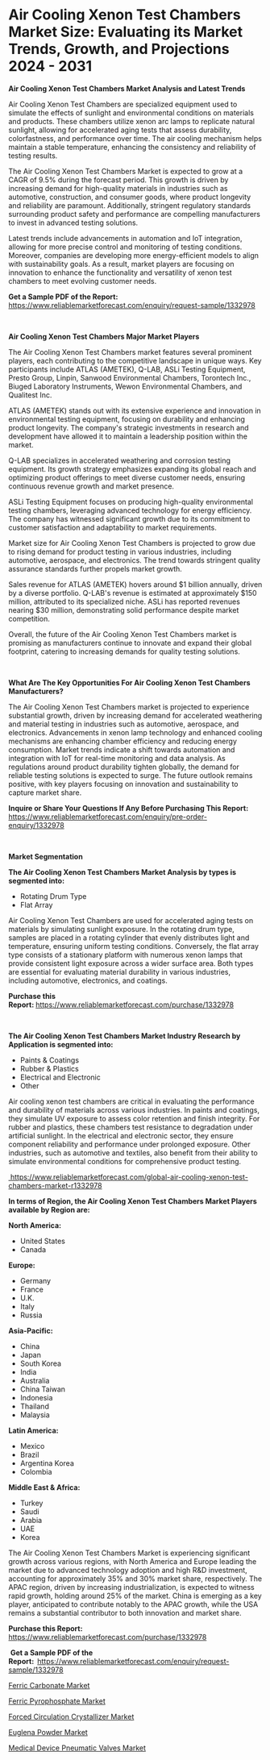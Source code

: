 <p><h1>Air Cooling Xenon Test Chambers Market Size: Evaluating its Market Trends, Growth, and Projections 2024 - 2031</h1></p><p><strong>Air Cooling Xenon Test Chambers Market Analysis and Latest Trends</strong></p>
<p><p>Air Cooling Xenon Test Chambers are specialized equipment used to simulate the effects of sunlight and environmental conditions on materials and products. These chambers utilize xenon arc lamps to replicate natural sunlight, allowing for accelerated aging tests that assess durability, colorfastness, and performance over time. The air cooling mechanism helps maintain a stable temperature, enhancing the consistency and reliability of testing results.</p><p>The Air Cooling Xenon Test Chambers Market is expected to grow at a CAGR of 9.5% during the forecast period. This growth is driven by increasing demand for high-quality materials in industries such as automotive, construction, and consumer goods, where product longevity and reliability are paramount. Additionally, stringent regulatory standards surrounding product safety and performance are compelling manufacturers to invest in advanced testing solutions. </p><p>Latest trends include advancements in automation and IoT integration, allowing for more precise control and monitoring of testing conditions. Moreover, companies are developing more energy-efficient models to align with sustainability goals. As a result, market players are focusing on innovation to enhance the functionality and versatility of xenon test chambers to meet evolving customer needs.</p></p>
<p><strong>Get a Sample PDF of the Report:&nbsp;</strong> <a href="https://www.reliablemarketforecast.com/enquiry/request-sample/1332978?utm_campaign=1834&utm_medium=2&utm_source=Github&utm_content=ia&utm_term=16122024&utm_id=air-cooling-xenon-test-chambers">https://www.reliablemarketforecast.com/enquiry/request-sample/1332978</a></p>
<p>&nbsp;</p>
<p><strong>Air Cooling Xenon Test Chambers Major Market Players</strong></p>
<p><p>The Air Cooling Xenon Test Chambers market features several prominent players, each contributing to the competitive landscape in unique ways. Key participants include ATLAS (AMETEK), Q-LAB, ASLi Testing Equipment, Presto Group, Linpin, Sanwood Environmental Chambers, Torontech Inc., Biuged Laboratory Instruments, Wewon Environmental Chambers, and Qualitest Inc.</p><p>ATLAS (AMETEK) stands out with its extensive experience and innovation in environmental testing equipment, focusing on durability and enhancing product longevity. The company's strategic investments in research and development have allowed it to maintain a leadership position within the market.</p><p>Q-LAB specializes in accelerated weathering and corrosion testing equipment. Its growth strategy emphasizes expanding its global reach and optimizing product offerings to meet diverse customer needs, ensuring continuous revenue growth and market presence.</p><p>ASLi Testing Equipment focuses on producing high-quality environmental testing chambers, leveraging advanced technology for energy efficiency. The company has witnessed significant growth due to its commitment to customer satisfaction and adaptability to market requirements.</p><p>Market size for Air Cooling Xenon Test Chambers is projected to grow due to rising demand for product testing in various industries, including automotive, aerospace, and electronics. The trend towards stringent quality assurance standards further propels market growth.</p><p>Sales revenue for ATLAS (AMETEK) hovers around $1 billion annually, driven by a diverse portfolio. Q-LAB's revenue is estimated at approximately $150 million, attributed to its specialized niche. ASLi has reported revenues nearing $30 million, demonstrating solid performance despite market competition. </p><p>Overall, the future of the Air Cooling Xenon Test Chambers market is promising as manufacturers continue to innovate and expand their global footprint, catering to increasing demands for quality testing solutions.</p></p>
<p>&nbsp;</p>
<p><strong>What Are The Key Opportunities For Air Cooling Xenon Test Chambers Manufacturers?</strong></p>
<p><p>The Air Cooling Xenon Test Chambers market is projected to experience substantial growth, driven by increasing demand for accelerated weathering and material testing in industries such as automotive, aerospace, and electronics. Advancements in xenon lamp technology and enhanced cooling mechanisms are enhancing chamber efficiency and reducing energy consumption. Market trends indicate a shift towards automation and integration with IoT for real-time monitoring and data analysis. As regulations around product durability tighten globally, the demand for reliable testing solutions is expected to surge. The future outlook remains positive, with key players focusing on innovation and sustainability to capture market share.</p></p>
<p><strong>Inquire or Share Your Questions If Any Before Purchasing This Report:</strong> <a href="https://www.reliablemarketforecast.com/enquiry/pre-order-enquiry/1332978?utm_campaign=1834&utm_medium=2&utm_source=Github&utm_content=ia&utm_term=16122024&utm_id=air-cooling-xenon-test-chambers">https://www.reliablemarketforecast.com/enquiry/pre-order-enquiry/1332978</a></p>
<p>&nbsp;</p>
<p><strong>Market Segmentation</strong></p>
<p><strong>The Air Cooling Xenon Test Chambers Market Analysis by types is segmented into:</strong></p>
<p><ul><li>Rotating Drum Type</li><li>Flat Array</li></ul></p>
<p><p>Air Cooling Xenon Test Chambers are used for accelerated aging tests on materials by simulating sunlight exposure. In the rotating drum type, samples are placed in a rotating cylinder that evenly distributes light and temperature, ensuring uniform testing conditions. Conversely, the flat array type consists of a stationary platform with numerous xenon lamps that provide consistent light exposure across a wider surface area. Both types are essential for evaluating material durability in various industries, including automotive, electronics, and coatings.</p></p>
<p><strong>Purchase this Report:&nbsp;</strong><a href="https://www.reliablemarketforecast.com/purchase/1332978?utm_campaign=1834&utm_medium=2&utm_source=Github&utm_content=ia&utm_term=16122024&utm_id=air-cooling-xenon-test-chambers">https://www.reliablemarketforecast.com/purchase/1332978</a></p>
<p>&nbsp;</p>
<p><strong>The Air Cooling Xenon Test Chambers Market Industry Research by Application is segmented into:</strong></p>
<p><ul><li>Paints & Coatings</li><li>Rubber & Plastics</li><li>Electrical and Electronic</li><li>Other</li></ul></p>
<p><p>Air cooling xenon test chambers are critical in evaluating the performance and durability of materials across various industries. In paints and coatings, they simulate UV exposure to assess color retention and finish integrity. For rubber and plastics, these chambers test resistance to degradation under artificial sunlight. In the electrical and electronic sector, they ensure component reliability and performance under prolonged exposure. Other industries, such as automotive and textiles, also benefit from their ability to simulate environmental conditions for comprehensive product testing.</p></p>
<p><a href="https://www.reliablemarketforecast.com/global-air-cooling-xenon-test-chambers-market-r1332978?utm_campaign=1834&utm_medium=2&utm_source=Github&utm_content=ia&utm_term=16122024&utm_id=air-cooling-xenon-test-chambers">&nbsp;https://www.reliablemarketforecast.com/global-air-cooling-xenon-test-chambers-market-r1332978</a></p>
<p><strong>In terms of Region, the Air Cooling Xenon Test Chambers Market Players available by Region are:</strong></p>
<p>
    <p> <strong> North America: </strong>
        <ul>
            <li>United States</li>
            <li>Canada</li>
        </ul>
        </p> 
    <p> <strong> Europe: </strong>
        <ul>
            <li>Germany</li>
            <li>France</li>
            <li>U.K.</li>
            <li>Italy</li>
            <li>Russia</li>
        </ul>
        </p> 
    <p> <strong> Asia-Pacific: </strong>
        <ul>
            <li>China</li>
            <li>Japan</li>
            <li>South Korea</li>
            <li>India</li>
            <li>Australia</li>
            <li>China Taiwan</li>
            <li>Indonesia</li>
            <li>Thailand</li>
            <li>Malaysia</li>
        </ul>
        </p> 
    <p> <strong> Latin America: </strong>
        <ul>
            <li>Mexico</li>
            <li>Brazil</li>
            <li>Argentina Korea</li>
            <li>Colombia</li>
        </ul>
        </p> 
    <p> <strong> Middle East & Africa: </strong>
        <ul>
            <li>Turkey</li>
            <li>Saudi</li>
            <li>Arabia</li>
            <li>UAE</li>
            <li>Korea</li>
        </ul>
    </p>
    </p>
<p><p>The Air Cooling Xenon Test Chambers Market is experiencing significant growth across various regions, with North America and Europe leading the market due to advanced technology adoption and high R&D investment, accounting for approximately 35% and 30% market share, respectively. The APAC region, driven by increasing industrialization, is expected to witness rapid growth, holding around 25% of the market. China is emerging as a key player, anticipated to contribute notably to the APAC growth, while the USA remains a substantial contributor to both innovation and market share.</p></p>
<p><strong>Purchase this Report: </strong><a href="https://www.reliablemarketforecast.com/purchase/1332978?utm_campaign=1834&utm_medium=2&utm_source=Github&utm_content=ia&utm_term=16122024&utm_id=air-cooling-xenon-test-chambers">https://www.reliablemarketforecast.com/purchase/1332978</a></p>
<p>&nbsp;<strong>Get a Sample PDF of the Report:&nbsp;&nbsp;</strong><a href="https://www.reliablemarketforecast.com/enquiry/request-sample/1332978?utm_campaign=1834&utm_medium=2&utm_source=Github&utm_content=ia&utm_term=16122024&utm_id=air-cooling-xenon-test-chambers">https://www.reliablemarketforecast.com/enquiry/request-sample/1332978</a></p>
<p><strong></strong></p>
<p><p><a href="https://www.linkedin.com/pulse/aligning-strategies-growth-ferric-carbonate-market-report-cap7c?utm_campaign=1834&utm_medium=2&utm_source=Github&utm_content=ia&utm_term=16122024&utm_id=air-cooling-xenon-test-chambers">Ferric Carbonate Market</a></p><p><a href="https://www.linkedin.com/pulse/market-size-scope-ferric-pyrophosphate-forecasted-growth-nfsbc?utm_campaign=1834&utm_medium=2&utm_source=Github&utm_content=ia&utm_term=16122024&utm_id=air-cooling-xenon-test-chambers">Ferric Pyrophosphate Market</a></p><p><a href="https://www.linkedin.com/pulse/forced-circulation-crystallizer-market-size-2024-2031-ivmqe?utm_campaign=1834&utm_medium=2&utm_source=Github&utm_content=ia&utm_term=16122024&utm_id=air-cooling-xenon-test-chambers">Forced Circulation Crystallizer Market</a></p><p><a href="https://www.linkedin.com/pulse/euglena-powder-market-size-report-2024-2031-sales-revenue-liode?utm_campaign=1834&utm_medium=2&utm_source=Github&utm_content=ia&utm_term=16122024&utm_id=air-cooling-xenon-test-chambers">Euglena Powder Market</a></p><p><a href="https://github.com/ashepherd82/Market-Research-Report-List-6/blob/main/medical-device-pneumatic-valves-market.md?utm_campaign=1834&utm_medium=2&utm_source=Github&utm_content=ia&utm_term=16122024&utm_id=air-cooling-xenon-test-chambers">Medical Device Pneumatic Valves Market</a></p></p>